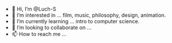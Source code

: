 - 👋 Hi, I’m @Luch-S
- 👀 I’m interested in ... film, music, philosophy, design, animation.
- 🌱 I’m currently learning ... intro to computer science.
- 💞️ I’m looking to collaborate on ...
- 📫 How to reach me ...

<!---
Luch-S/Luch-S is a ✨ special ✨ repository because its `README.md` (this file) appears on your GitHub profile.
You can click the Preview link to take a look at your changes.
--->
